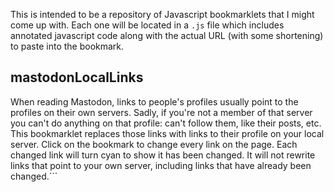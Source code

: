 This is intended to be a repository of Javascript bookmarklets that I
might come up with.  Each one will be located in a `.js` file which
includes annotated javascript code along with the actual URL (with
some shortening) to paste into the bookmark.

## mastodonLocalLinks
When reading Mastodon, links to people's profiles usually point to the
profiles on their own servers.  Sadly, if you're not a member of that
server you can't do anything on that profile: can't follow them, like
their posts, etc.  This bookmarklet replaces those links with links to
their profile on your local server.  Click on the bookmark to change
every link on the page.  Each changed link will turn cyan to show it
has been changed.  It will not rewrite links that point to your own
server, including links that have already been changed.```
